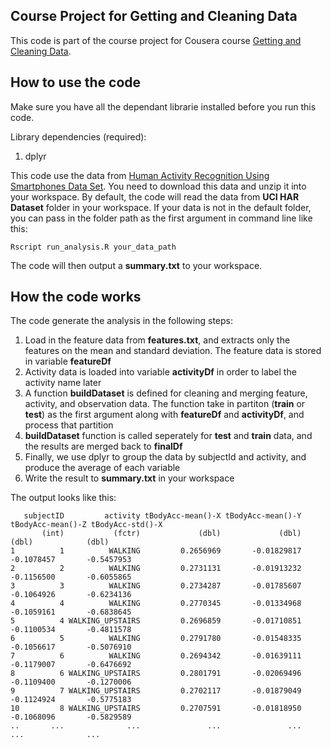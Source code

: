 ## Course Project for Getting and Cleaning Data

This code is part of the course project for Cousera course [Getting and Cleaning Data](https://class.coursera.org/getdata-033/).

## How to use the code

Make sure you have all the dependant librarie installed before you run this code.

Library dependencies (required):

1. dplyr

This code use the data from [Human Activity Recognition Using Smartphones Data Set](https://d396qusza40orc.cloudfront.net/getdata%2Fprojectfiles%2FUCI%20HAR%20Dataset.zip). You need to download this data and unzip it into your workspace. By default, the code will read the data from **UCI HAR Dataset** folder in your workspace. If your data is not in the default folder, you can pass in the folder path as the first argument in command line like this:
```
Rscript run_analysis.R your_data_path
```

The code will then output a **summary.txt** to your workspace.

## How the code works

The code generate the analysis in the following steps:

1. Load in the feature data from **features.txt**, and extracts only the features on the mean and standard deviation. The feature data is stored in variable **featureDf**
2. Activity data is loaded into variable **activityDf** in order to label the activity name later
3. A function **buildDataset** is defined for cleaning and merging feature, activity, and observation data. The function take in partiton (**train** or **test**) as the first argument along with **featureDf** and **activityDf**, and process that partition
4. **buildDataset** function is called seperately for **test** and **train** data, and the results are merged back to **finalDf**
5. Finally, we use dplyr to group the data by subjectId and activity, and produce the average of each variable
6. Write the result to **summary.txt** in your workspace

The output looks like this:

```
   subjectID         activity tBodyAcc-mean()-X tBodyAcc-mean()-Y tBodyAcc-mean()-Z tBodyAcc-std()-X
       (int)           (fctr)             (dbl)             (dbl)             (dbl)            (dbl)
1          1          WALKING         0.2656969       -0.01829817        -0.1078457       -0.5457953
2          2          WALKING         0.2731131       -0.01913232        -0.1156500       -0.6055865
3          3          WALKING         0.2734287       -0.01785607        -0.1064926       -0.6234136
4          4          WALKING         0.2770345       -0.01334968        -0.1059161       -0.6838645
5          4 WALKING_UPSTAIRS         0.2696859       -0.01710851        -0.1100534       -0.4811578
6          5          WALKING         0.2791780       -0.01548335        -0.1056617       -0.5076910
7          6          WALKING         0.2694342       -0.01639111        -0.1179007       -0.6476692
8          6 WALKING_UPSTAIRS         0.2801791       -0.02069496        -0.1109400       -0.1270006
9          7 WALKING_UPSTAIRS         0.2702117       -0.01879049        -0.1124924       -0.5775183
10         8 WALKING_UPSTAIRS         0.2707591       -0.01818950        -0.1068096       -0.5829589
..       ...              ...               ...               ...               ...              ...
```
